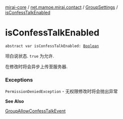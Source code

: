[mirai-core](../../index.md) / [net.mamoe.mirai.contact](../index.md) / [GroupSettings](index.md) / [isConfessTalkEnabled](./is-confess-talk-enabled.md)

# isConfessTalkEnabled

`abstract var isConfessTalkEnabled: `[`Boolean`](https://kotlinlang.org/api/latest/jvm/stdlib/kotlin/-boolean/index.html)

坦白说状态. `true` 为允许.

在修改时将会异步上传至服务器.

### Exceptions

`PermissionDeniedException` - 无权限修改时将会抛出异常

**See Also**

[GroupAllowConfessTalkEvent](../../net.mamoe.mirai.event.events/-group-allow-confess-talk-event/index.md)

